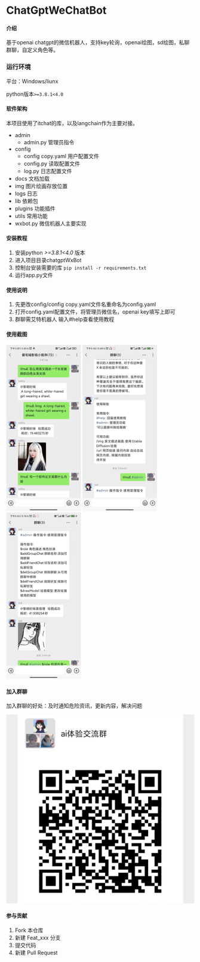 # ChatGptWeChatBot

#### 介绍
基于openai chatgpt的微信机器人，支持key轮询，openai绘图，sd绘图，私聊群聊，自定义角色等。

### 运行环境

平台：Windows/liunx

python版本`>=3.8.1<4.0`

#### 软件架构
本项目使用了itchat的库，以及langchain作为主要对接。
- admin
    - admin.py 管理员指令
- config
    - config copy.yaml 用户配置文件
    - config.py 读取配置文件
    - log.py 日志配置文件
- docs 文档加载
- img 图片绘画存放位置
- logs 日志
- lib 依赖包
- plugins 功能插件
- utils 常用功能
- wxbot.py 微信机器人主要实现

#### 安装教程

1. 安装python *>=3.8.1<4.0* 版本
2. 进入项目目录chatgptWxBot
3. 控制台安装需要的库
    `pip install -r requirements.txt`
4. 运行app.py文件

#### 使用说明

1. 先更改config/config copy.yaml文件名重命名为config.yaml
2. 打开config.yaml配置文件，将管理员微信名，openai key填写上即可
3. 群聊需艾特机器人 输入#help查看使用教程

#### 使用截图

<img src="img/%E4%BD%BF%E7%94%A8.jpg" width="200">
<img src="img/%E5%8A%9F%E8%83%BD.jpg" width="200">
<img src="img/%E7%AE%A1%E7%90%86.jpg" width="200">
 
#### 加入群聊
加入群聊的好处：及时通知危险资讯，更新内容，解决问题

![img](img/ai.png)

#### 参与贡献

1.  Fork 本仓库
2.  新建 Feat_xxx 分支
3.  提交代码
4.  新建 Pull Request


